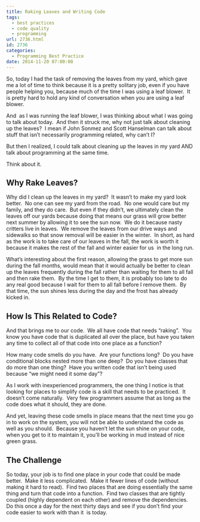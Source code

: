 ```yaml
---
title: Raking Leaves and Writing Code
tags:
  - best practices
  - code quality
  - programming
url: 2736.html
id: 2736
categories:
  - Programming Best Practice
date: 2014-11-20 07:00:00
---
```


So, today I had the task of removing the leaves from my yard, which gave me a lot of time to think because it is a pretty solitary job, even if you have people helping you, because much of the time I was using a leaf blower.  It is pretty hard to hold any kind of conversation when you are using a leaf blower.

And  as I was running the leaf blower, I was thinking about what I was going to talk about today.  And then it struck me, why not just talk about cleaning up the leaves?  I mean if John Sonmez and Scott Hanselman can talk about stuff that isn’t necessarily programming related, why can’t I?

But then I realized, I could talk about cleaning up the leaves in my yard AND talk about programming at the same time.

Think about it.

<!-- more -->

Why Rake Leaves?
----------------

Why did I clean up the leaves in my yard?  It wasn’t to make my yard look better.  No one can see my yard from the road.  No one would care but my family, and they do care.  But even if they didn’t, we ultimately clean the leaves off our yards because doing that means our grass will grow better next summer by allowing it to see the sun now.  We do it because nasty critters live in leaves.  We remove the leaves from our drive ways and sidewalks so that snow removal will be easier in the winter.  In short, as hard as the work is to take care of our leaves in the fall, the work is worth it because it makes the rest of the fall and winter easier for us  in the long run.

What’s interesting about the first reason, allowing the grass to get more sun during the fall months, would mean that it would actually be better to clean up the leaves frequently during the fall rather than waiting for them to all fall and then rake them.  By the time I get to them, it is probably too late to do any real good because I wait for them to all fall before I remove them.  By that time, the sun shines less during the day and the frost has already kicked in.

How Is This Related to Code?
----------------------------

And that brings me to our code.  We all have code that needs “raking”.  You know you have code that is duplicated all over the place, but have you taken any time to collect all of that code into one place as a function?

How many code smells do you have.  Are your functions long?  Do you have conditional blocks nested more than one deep?  Do you have classes that do more than one thing?  Have you written code that isn’t being used because “we might need it some day”?

As I work with inexperienced programmers, the one thing I notice is that looking for places to simplify code is a skill that needs to be practiced.  It doesn’t come naturally.  Very few programmers assume that as long as the code does what it should, they are done.

And yet, leaving these code smells in place means that the next time you go in to work on the system, you will not be able to understand the code as well as you should.  Because you haven’t let the sun shine on your code, when you get to it to maintain it, you’ll be working in mud instead of nice green grass.

The Challenge
-------------

So today, your job is to find one place in your code that could be made better.  Make it less complicated.  Make it fewer lines of code (without making it hard to read).  Find two places that are doing essentially the same thing and turn that code into a function.  Find two classes that are tightly coupled (highly dependent on each other) and remove the dependencies.  Do this once a day for the next thirty days and see if you don’t find your code easier to work with than it  is today.
